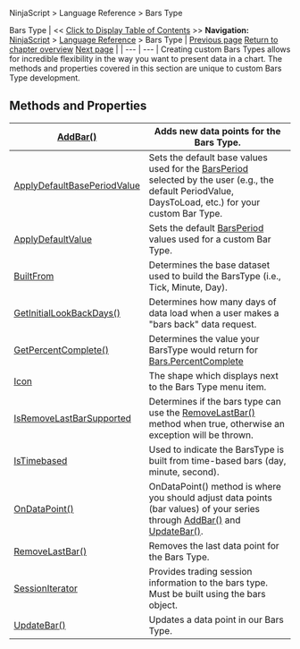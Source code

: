 ﻿
NinjaScript \> Language Reference \> Bars Type

Bars Type
| \<\< [Click to Display Table of Contents](bars_type.md) \>\> **Navigation:**     [NinjaScript](ninjascript-1.md) \> [Language Reference](language_reference_wip-1.md) \> Bars Type | [Previous page](tabcontrolmanager-1.md) [Return to chapter overview](language_reference_wip-1.md) [Next page](addbar-1.md) |
| --- | --- |
Creating custom Bars Types allows for incredible flexibility in the way you want to present data in a chart. The methods and properties covered in this section are unique to custom Bars Type development.
 
## Methods and Properties
| [AddBar()](addbar-1.md) | Adds new data points for the Bars Type. |
| --- | --- |
| [ApplyDefaultBasePeriodValue](applydefaultbaseperiodvalue-1.md) | Sets the default base values used for the [BarsPeriod](barsperiod-1.md) selected by the user (e.g., the default PeriodValue, DaysToLoad, etc.) for your custom Bar Type. |
| [ApplyDefaultValue](applydefaultvalue-1.md) | Sets the default [BarsPeriod](barsperiod-1.md) values used for a custom Bar Type. |
| [BuiltFrom](builtfrom-1.md) | Determines the base dataset used to build the BarsType (i.e., Tick, Minute, Day). |
| [GetInitialLookBackDays()](getinitiallookbackdays-1.md) | Determines how many days of data load when a user makes a "bars back" data request. |
| [GetPercentComplete()](getpercentcomplete-1.md) | Determines the value your BarsType would return for [Bars.PercentComplete](percentcomplete-1.md) |
| [Icon](icon_barstype-1.md) | The shape which displays next to the Bars Type menu item. |
| [IsRemoveLastBarSupported](isremovelastbarsupported-1.md) | Determines if the bars type can use the [RemoveLastBar()](removelastbar-1.md) method when true, otherwise an exception will be thrown. |
| [IsTimebased](barstype_istimebased-1.md) | Used to indicate the BarsType is built from time\-based bars (day, minute, second). |
| [OnDataPoint()](ondatapoint-1.md) | OnDataPoint() method is where you should adjust data points (bar values) of your series through [AddBar()](addbar-1.md) and [UpdateBar()](updatebar-1.md). |
| [RemoveLastBar()](removelastbar-1.md) | Removes the last data point for the Bars Type. |
| [SessionIterator](barstype_sessioniterator-1.md) | Provides trading session information to the bars type. Must be built using the bars object. |
| [UpdateBar()](updatebar-1.md) | Updates a data point in our Bars Type. |

